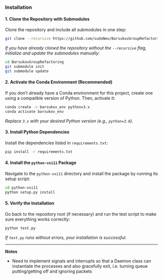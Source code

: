 
### Installation

#### 1. Clone the Repository with Submodules

Clone the repository and include all submodules in one step:

```bash
git clone --recursive https://github.com/sudoNeo/BarsukovGroupRefactoring.git
```

*If you have already cloned the repository without the `--recursive` flag, initialize and update the submodules manually:*

```bash
cd BarsukovGroupRefactoring
git submodule init
git submodule update
```

#### 2. Activate the Conda Environment (Recommended)

If you don’t already have a Conda environment for this project, create one using a compatible version of Python. Then, activate it:

```bash
conda create -n barsukov_env python=3.x
conda activate barsukov_env
```

*Replace `3.x` with your desired Python version (e.g., `python=3.8`).*

#### 3. Install Python Dependencies

Install the dependencies listed in `requirements.txt`:

```bash
pip install -r requirements.txt
```

#### 4. Install the `python-vxi11` Package

Navigate to the `python-vxi11` directory and install the package by running its setup script:

```bash
cd python-vxi11
python setup.py install
```

#### 5. Verify the Installation

Go back to the repository root (if necessary) and run the test script to make sure everything works correctly:

```bash
python test.py
```

*If `test.py` runs without errors, your installation is successful.*

---


**Notes**

* Need to implement signals and interrupts so that a Daemon class can instantiate the processes and also gracefully exit, i.e. turning queue putting/getting off and ignoring packets

